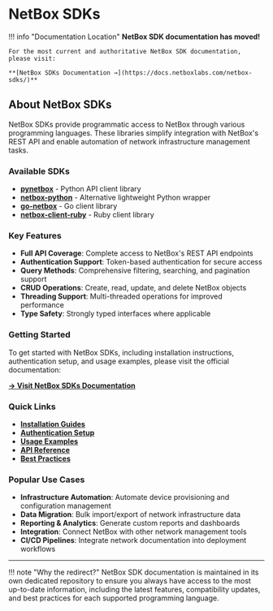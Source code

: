 # NetBox SDKs

!!! info "Documentation Location"
    **NetBox SDK documentation has moved!**
    
    For the most current and authoritative NetBox SDK documentation, please visit:
    
    **[NetBox SDKs Documentation →](https://docs.netboxlabs.com/netbox-sdks/)**

## About NetBox SDKs

NetBox SDKs provide programmatic access to NetBox through various programming languages. These libraries simplify integration with NetBox's REST API and enable automation of network infrastructure management tasks.

### Available SDKs

- **[pynetbox](https://docs.netboxlabs.com/netbox-sdks/pynetbox/)** - Python API client library
- **[netbox-python](https://docs.netboxlabs.com/netbox-sdks/netbox-python/)** - Alternative lightweight Python wrapper
- **[go-netbox](https://docs.netboxlabs.com/netbox-sdks/go-netbox/)** - Go client library
- **[netbox-client-ruby](https://docs.netboxlabs.com/netbox-sdks/ruby/)** - Ruby client library

### Key Features

- **Full API Coverage**: Complete access to NetBox's REST API endpoints
- **Authentication Support**: Token-based authentication for secure access
- **Query Methods**: Comprehensive filtering, searching, and pagination support
- **CRUD Operations**: Create, read, update, and delete NetBox objects
- **Threading Support**: Multi-threaded operations for improved performance
- **Type Safety**: Strongly typed interfaces where applicable

### Getting Started

To get started with NetBox SDKs, including installation instructions, authentication setup, and usage examples, please visit the official documentation:

**[→ Visit NetBox SDKs Documentation](https://docs.netboxlabs.com/netbox-sdks/)**

### Quick Links

- **[Installation Guides](https://docs.netboxlabs.com/netbox-sdks/installation/)**
- **[Authentication Setup](https://docs.netboxlabs.com/netbox-sdks/authentication/)**
- **[Usage Examples](https://docs.netboxlabs.com/netbox-sdks/examples/)**
- **[API Reference](https://docs.netboxlabs.com/netbox-sdks/api-reference/)**
- **[Best Practices](https://docs.netboxlabs.com/netbox-sdks/best-practices/)**

### Popular Use Cases

- **Infrastructure Automation**: Automate device provisioning and configuration management
- **Data Migration**: Bulk import/export of network infrastructure data
- **Reporting & Analytics**: Generate custom reports and dashboards
- **Integration**: Connect NetBox with other network management tools
- **CI/CD Pipelines**: Integrate network documentation into deployment workflows

---

!!! note "Why the redirect?"
    NetBox SDK documentation is maintained in its own dedicated repository to ensure you always have access to the most up-to-date information, including the latest features, compatibility updates, and best practices for each supported programming language.